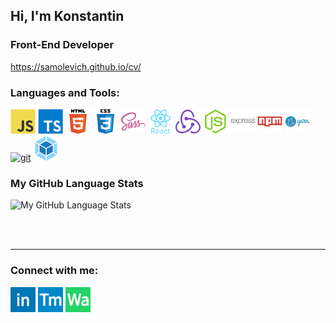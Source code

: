 ## Hi, I'm Konstantin

### Front-End Developer

https://samolevich.github.io/cv/


### Languages and Tools:

[<img src='https://raw.githubusercontent.com/devicons/devicon/master/icons/javascript/javascript-original.svg' alt='javascript' width='40' height='40'/>](https://developer.mozilla.org/en-US/docs/Web/JavaScript "JS website")
[<img src='https://raw.githubusercontent.com/devicons/devicon/1119b9f84c0290e0f0b38982099a2bd027a48bf1/icons/typescript/typescript-plain.svg' alt='typescript' width='40' height='40'/>](https://www.typescriptlang.org/ "TypeScript website")
[<img src='https://raw.githubusercontent.com/devicons/devicon/master/icons/html5/html5-original-wordmark.svg' alt='html5' width='40' height='40'/>](https://www.w3.org/html/ "HTML website")
[<img src='https://raw.githubusercontent.com/devicons/devicon/master/icons/css3/css3-original-wordmark.svg' alt='css3' width='40' height='40'/>](https://www.w3schools.com/css/ "CSS3 website")
[<img src='https://raw.githubusercontent.com/devicons/devicon/master/icons/sass/sass-original.svg' alt='sass' width='40' height='40'/>](https://sass-lang.com/ "Sass website")
[<img src='https://raw.githubusercontent.com/devicons/devicon/master/icons/react/react-original-wordmark.svg' alt='react' width='40' height='40'/>](https://reactjs.org/ "ReactJS website")
[<img src='https://raw.githubusercontent.com/devicons/devicon/master/icons/redux/redux-original.svg' alt='redux' width='40' height='40'/>](https://redux.js.org/ "ReduxJS website")
[<img src='https://github.com/devicons/devicon/blob/1119b9f84c0290e0f0b38982099a2bd027a48bf1/icons/nodejs/nodejs-plain.svg' alt='nodejs' width='40' height='40'/>](https://nodejs.org/ "NodeJS website")
[<img src='https://raw.githubusercontent.com/devicons/devicon/master/icons/express/express-original-wordmark.svg' alt='express' width='40' height='40'/>](https://expressjs.com/ "ExpressJS website")
[<img src='https://raw.githubusercontent.com/devicons/devicon/master/icons/npm/npm-original-wordmark.svg' alt='npm' width='40' height='40'/>](https://www.npmjs.com/ "NpmJS website")
[<img src='https://raw.githubusercontent.com/devicons/devicon/master/icons/yarn/yarn-original-wordmark.svg' alt='yarn' width='40' height='40'/>](https://yarnpkg.com/ "Yarn website")
[<img src='https://www.vectorlogo.zone/logos/git-scm/git-scm-icon.svg' alt='git' width='40' height='40'/>](https://git-scm.com/ "Website about Git")
[<img src='https://raw.githubusercontent.com/devicons/devicon/d00d0969292a6569d45b06d3f350f463a0107b0d/icons/webpack/webpack-original.svg' alt='webpack' width='40' height='40'/>](https://webpack.js.org/ "Webpack website")
<br/>

### My GitHub Language Stats

![My GitHub Language Stats](https://github-readme-stats.vercel.app/api/top-langs/?username=samolevich&langs_count=5&layout=compact&theme=buefy)
<!-- <img align='right' src='https://octodex.github.com/images/hula_loop_octodex03.gif' width='200'> -->
<br/><br/>

---

### Connect with me:

[<img src='./img/linkedin-android-chrome-192x192.png' alt='linkedin.com/in/samolevich/' width='40' height='40'/>](https://www.linkedin.com/in/samolevich/ "Connect with me via LinkedIn")
[<img src='./img/telegram-android-chrome-192x192.png' alt='t.me/samolevich' width='40' height='40'/>](https://t.me/samolevich "Connect with me via Telegram messenger")
[<img src='./img/whatsapp-android-chrome-192x192.png' alt='wa.me/79263248737' width='40' height='40' fill='#333'/>](https://wa.me/79263248737 "Connect with me via WhatsApp messenger")
